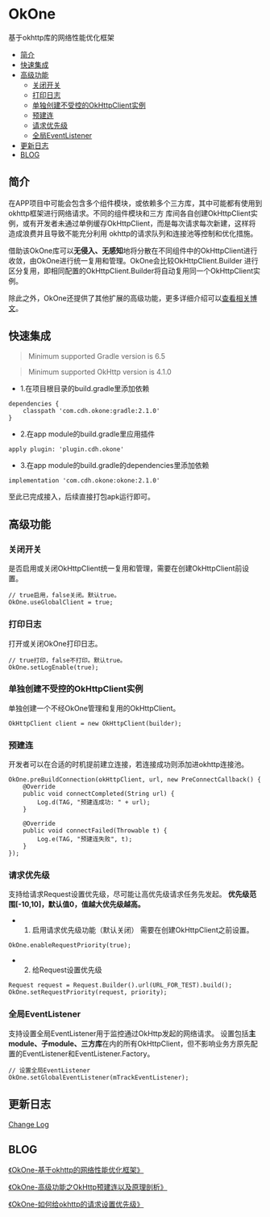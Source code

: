 # OkOne
基于okhttp库的网络性能优化框架

* [简介]()
* [快速集成]()
* [高级功能]()
   * [关闭开关]()
   * [打印日志]()
   * [单独创建不受控的OkHttpClient实例]()
   * [预建连]()
   * [请求优先级]()
   * [全局EventListener]()
* [更新日志]()
* [BLOG]()


## 简介
在APP项目中可能会包含多个组件模块，或依赖多个三方库，其中可能都有使用到okhttp框架进行网络请求。不同的组件模块和三方
库间各自创建OkHttpClient实例，或有开发者未通过单例缓存OkHttpClient，而是每次请求每次新建，这样将造成浪费并且导致不能充分利用
okhttp的请求队列和连接池等控制和优化措施。

借助该OkOne库可以**无侵入、无感知**地将分散在不同组件中的OkHttpClient进行收敛，由OkOne进行统一复用和管理。OkOne会比较OkHttpClient.Builder
进行区分复用，即相同配置的OkHttpClient.Builder将自动复用同一个OkHttpClient实例。

除此之外，OkOne还提供了其他扩展的高级功能，更多详细介绍可以[查看相关博文](#blog)。

## 快速集成

> Minimum supported Gradle version is 6.5

> Minimum supported OkHttp version is 4.1.0

- 1.在项目根目录的build.gradle里添加依赖
```
dependencies {
    classpath 'com.cdh.okone:gradle:2.1.0'
}
```

- 2.在app module的build.gradle里应用插件
```
apply plugin: 'plugin.cdh.okone'
```

- 3.在app module的build.gradle的dependencies里添加依赖
```
implementation 'com.cdh.okone:okone:2.1.0'
```

至此已完成接入，后续直接打包apk运行即可。

## 高级功能
### 关闭开关
是否启用或关闭OkHttpClient统一复用和管理，需要在创建OkHttpClient前设置。
```
// true启用，false关闭。默认true。
OkOne.useGlobalClient = true;
```

### 打印日志
打开或关闭OkOne打印日志。
```
// true打印，false不打印。默认true。
OkOne.setLogEnable(true);
```

### 单独创建不受控的OkHttpClient实例
单独创建一个不经OkOne管理和复用的OkHttpClient。
```
OkHttpClient client = new OkHttpClient(builder); 
```

### 预建连
开发者可以在合适的时机提前建立连接，若连接成功则添加进okhttp连接池。
```
OkOne.preBuildConnection(okHttpClient, url, new PreConnectCallback() {
    @Override
    public void connectCompleted(String url) {
        Log.d(TAG, "预建连成功: " + url);
    }

    @Override
    public void connectFailed(Throwable t) {
        Log.e(TAG, "预建连失败", t);
    }
});
```

### 请求优先级
支持给请求Request设置优先级，尽可能让高优先级请求任务先发起。
**优先级范围[-10,10]，默认值0，值越大优先级越高。**

- 1. 启用请求优先级功能（默认关闭）
需要在创建OkHttpClient之前设置。
```
OkOne.enableRequestPriority(true);
```

- 2. 给Request设置优先级
```
Request request = Request.Builder().url(URL_FOR_TEST).build();
OkOne.setRequestPriority(request, priority);
```

### 全局EventListener
支持设置全局EventListener用于监控通过OkHttp发起的网络请求。
设置包括**主module、子module、三方库**在内的所有OkHttpClient，但不影响业务方原先配置的EventListener和EventListener.Factory。

```
// 设置全局EventListener
OkOne.setGlobalEventListener(mTrackEventListener);
```

## 更新日志
[Change Log](https://github.com/chidehang/OkOne/wiki/Change-Log)

## BLOG

[《OkOne-基于okhttp的网络性能优化框架》](https://juejin.cn/post/6908178914779561997)

[《OkOne-高级功能之OkHttp预建连以及原理剖析》](https://juejin.cn/post/6909817749493514247)

[《OkOne-如何给okhttp的请求设置优先级》](https://juejin.cn/post/6920850276437983239/)
